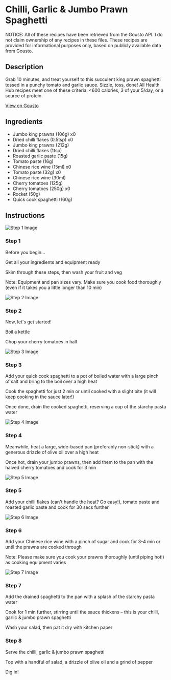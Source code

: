 # Chilli, Garlic & Jumbo Prawn Spaghetti

NOTICE: All of these recipes have been retrieved from the Gousto API. I do not claim ownership of any recipes in these files. These recipes are provided for informational purposes only, based on publicly available data from Gousto.

## Description

Grab 10 minutes, and treat yourself to this succulent king prawn spaghetti tossed in a punchy tomato and garlic sauce. Sizzle, toss, done! All Health Hub recipes meet one of these criteria: <600 calories, 3 of your 5/day, or a source of protein.


[View on Gousto](https://www.gousto.co.uk/recipes/cookbook/10-min-chilli-garlic-jumbo-prawn-spaghetti)

## Ingredients

- Jumbo king prawns (106g) x0
- Dried chilli flakes (0.5tsp) x0
- Jumbo king prawns (212g)
- Dried chilli flakes (1tsp)
- Roasted garlic paste (15g)
- Tomato paste (16g)
- Chinese rice wine (15ml) x0
- Tomato paste (32g) x0
- Chinese rice wine (30ml)
- Cherry tomatoes (125g)
- Cherry tomatoes (250g) x0
- Rocket (50g)
- Quick cook spaghetti (160g)

## Instructions

![Step 1 Image](https://production-media.gousto.co.uk/cms/recipe-step-image/Admin-10mm-Step-1-1614008532103-x200.jpg)

### Step 1

Before you begin...

Get all your ingredients and equipment ready

Skim through these steps, then wash your fruit and veg

Note: Equipment and pan sizes vary. Make sure you cook food thoroughly (even if it takes you a little longer than 10 min)

![Step 2 Image](https://production-media.gousto.co.uk/cms/recipe-step-image/1522.-step-2-x200.jpg)

### Step 2

Now, let's get started!

Boil a kettle

Chop your cherry tomatoes in half

![Step 3 Image](https://production-media.gousto.co.uk/cms/recipe-step-image/1522.-step-3-x200.jpg)

### Step 3

Add your quick cook spaghetti to a pot of boiled water with a large pinch of salt and bring to the boil over a high heat

Cook the spaghetti for just 2 min or until cooked with a slight bite (it will keep cooking in the sauce later!)

Once done, drain the cooked spaghetti, reserving a cup of the starchy pasta water

![Step 4 Image](https://production-media.gousto.co.uk/cms/recipe-step-image/1522.-step-4-x200.jpg)

### Step 4

Meanwhile, heat a large, wide-based pan (preferably non-stick) with a generous drizzle of olive oil over a high heat

Once hot, drain your jumbo prawns, then add them to the pan with the halved cherry tomatoes and cook for 3 min

![Step 5 Image](https://production-media.gousto.co.uk/cms/recipe-step-image/1522.-step-5-x200.jpg)

### Step 5

Add your chilli flakes (can't handle the heat? Go easy!), tomato paste and roasted garlic paste and cook for 30 secs further

![Step 6 Image](https://production-media.gousto.co.uk/cms/recipe-step-image/1522.-step-6-x200.jpg)

### Step 6

Add your Chinese rice wine with a pinch of sugar and cook for 3-4 min or until the prawns are cooked through

Note: Please make sure you cook your prawns thoroughly (until piping hot!) as cooking equipment varies

![Step 7 Image](https://production-media.gousto.co.uk/cms/recipe-step-image/1522.-step-7-x200.jpg)

### Step 7

Add the drained spaghetti to the pan with a splash of the starchy pasta water

Cook for 1 min further, stirring until the sauce thickens – this is your chilli, garlic & jumbo prawn spaghetti

Wash your salad, then pat it dry with kitchen paper

### Step 8

Serve the chilli, garlic & jumbo prawn spaghetti

Top with a handful of salad, a drizzle of olive oil and a grind of pepper

Dig in!

